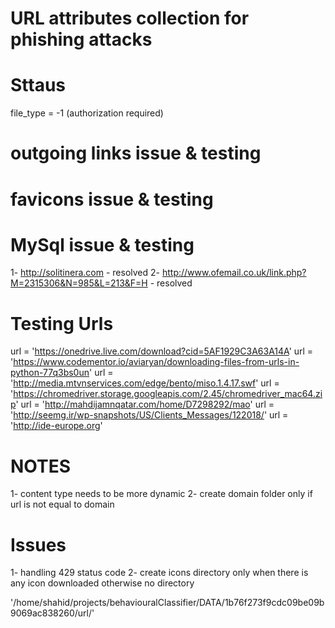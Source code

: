 
# URL attributes collection for phishing attacks

Sttaus
==============================
file_type = -1 (authorization required)

outgoing links issue & testing
==============================


favicons issue & testing
==============================


MySql issue & testing
==============================
1- http://solitinera.com - resolved
2- http://www.ofemail.co.uk/link.php?M=2315306&N=985&L=213&F=H - resolved

Testing Urls
==============================
url = 'https://onedrive.live.com/download?cid=5AF1929C3A63A14A'
url = 'https://www.codementor.io/aviaryan/downloading-files-from-urls-in-python-77q3bs0un'
url = 'http://media.mtvnservices.com/edge/bento/miso.1.4.17.swf'
url = 'https://chromedriver.storage.googleapis.com/2.45/chromedriver_mac64.zip'
url = 'http://mahdijamnqatar.com/home/D7298292/mao'
url = 'http://seemg.ir/wp-snapshots/US/Clients_Messages/122018/'
url = 'http://ide-europe.org'


NOTES
==============================
1- content type needs to be more dynamic
2- create domain folder only if url is not equal to domain

Issues
==============================

1- handling 429 status code
2- create icons directory only when there is any icon downloaded otherwise no directory

'/home/shahid/projects/behaviouralClassifier/DATA/1b76f273f9cdc09be09b9069ac838260/url/'